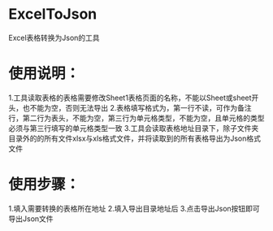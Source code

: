 # ExcelToJson
Excel表格转换为Json的工具

# 使用说明：
1.工具读取表格的表格需要修改Sheet1表格页面的名称，不能以Sheet或sheet开头，也不能为空，否则无法导出
2.表格填写格式为，第一行不读，可作为备注行，第二行为表头，不能为空，第三行为单元格类型，不能为空，且单元格的类型必须与第三行填写的单元格类型一致
3.工具会读取表格地址目录下，除子文件夹目录外的的所有文件xlsx与xls格式文件，并将读取到的所有表格导出为Json格式文件

# 使用步骤：
1.填入需要转换的表格所在地址
2.填入导出目录地址后
3.点击导出Json按钮即可导出Json文件
